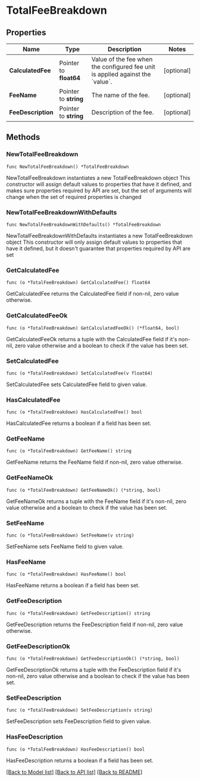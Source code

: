 # TotalFeeBreakdown

## Properties

Name | Type | Description | Notes
------------ | ------------- | ------------- | -------------
**CalculatedFee** | Pointer to **float64** | Value of the fee when the configured fee unit is applied against the &#x60;value&#x60;. | [optional] 
**FeeName** | Pointer to **string** | The name of the fee. | [optional] 
**FeeDescription** | Pointer to **string** | Description of the fee. | [optional] 

## Methods

### NewTotalFeeBreakdown

`func NewTotalFeeBreakdown() *TotalFeeBreakdown`

NewTotalFeeBreakdown instantiates a new TotalFeeBreakdown object
This constructor will assign default values to properties that have it defined,
and makes sure properties required by API are set, but the set of arguments
will change when the set of required properties is changed

### NewTotalFeeBreakdownWithDefaults

`func NewTotalFeeBreakdownWithDefaults() *TotalFeeBreakdown`

NewTotalFeeBreakdownWithDefaults instantiates a new TotalFeeBreakdown object
This constructor will only assign default values to properties that have it defined,
but it doesn't guarantee that properties required by API are set

### GetCalculatedFee

`func (o *TotalFeeBreakdown) GetCalculatedFee() float64`

GetCalculatedFee returns the CalculatedFee field if non-nil, zero value otherwise.

### GetCalculatedFeeOk

`func (o *TotalFeeBreakdown) GetCalculatedFeeOk() (*float64, bool)`

GetCalculatedFeeOk returns a tuple with the CalculatedFee field if it's non-nil, zero value otherwise
and a boolean to check if the value has been set.

### SetCalculatedFee

`func (o *TotalFeeBreakdown) SetCalculatedFee(v float64)`

SetCalculatedFee sets CalculatedFee field to given value.

### HasCalculatedFee

`func (o *TotalFeeBreakdown) HasCalculatedFee() bool`

HasCalculatedFee returns a boolean if a field has been set.

### GetFeeName

`func (o *TotalFeeBreakdown) GetFeeName() string`

GetFeeName returns the FeeName field if non-nil, zero value otherwise.

### GetFeeNameOk

`func (o *TotalFeeBreakdown) GetFeeNameOk() (*string, bool)`

GetFeeNameOk returns a tuple with the FeeName field if it's non-nil, zero value otherwise
and a boolean to check if the value has been set.

### SetFeeName

`func (o *TotalFeeBreakdown) SetFeeName(v string)`

SetFeeName sets FeeName field to given value.

### HasFeeName

`func (o *TotalFeeBreakdown) HasFeeName() bool`

HasFeeName returns a boolean if a field has been set.

### GetFeeDescription

`func (o *TotalFeeBreakdown) GetFeeDescription() string`

GetFeeDescription returns the FeeDescription field if non-nil, zero value otherwise.

### GetFeeDescriptionOk

`func (o *TotalFeeBreakdown) GetFeeDescriptionOk() (*string, bool)`

GetFeeDescriptionOk returns a tuple with the FeeDescription field if it's non-nil, zero value otherwise
and a boolean to check if the value has been set.

### SetFeeDescription

`func (o *TotalFeeBreakdown) SetFeeDescription(v string)`

SetFeeDescription sets FeeDescription field to given value.

### HasFeeDescription

`func (o *TotalFeeBreakdown) HasFeeDescription() bool`

HasFeeDescription returns a boolean if a field has been set.


[[Back to Model list]](../README.md#documentation-for-models) [[Back to API list]](../README.md#documentation-for-api-endpoints) [[Back to README]](../README.md)


